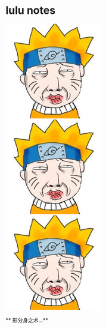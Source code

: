 lulu notes
========================
![lulu](./_image/lulu.jpg)![lulu](./_image/lulu.jpg)![lulu](./_image/lulu.jpg)

**         影分身之术...**

